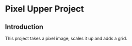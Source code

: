 # Pixel Upper Project

## Introduction

This project takes a pixel image, scales it up and adds a grid.